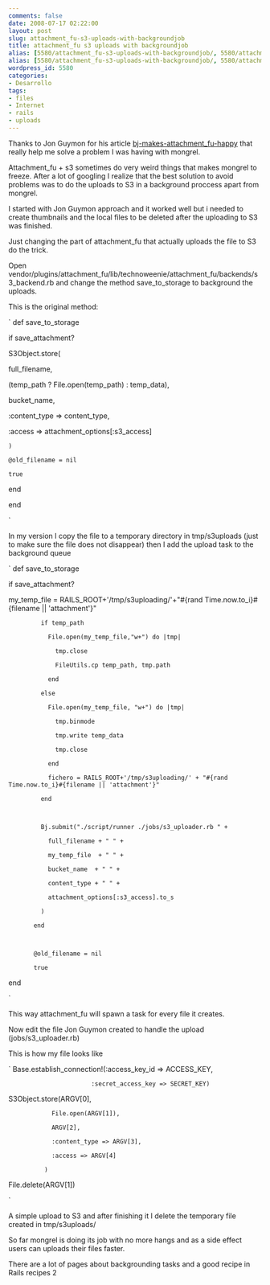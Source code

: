 ```yaml
---
comments: false
date: 2008-07-17 02:22:00
layout: post
slug: attachment_fu-s3-uploads-with-backgroundjob
title: attachment_fu s3 uploads with backgroundjob
alias: [5580/attachment_fu-s3-uploads-with-backgroundjob/, 5580/attachment_fu-s3-uploads-with-backgroundjob]
alias: [5580/attachment_fu-s3-uploads-with-backgroundjob/, 5580/attachment_fu-s3-uploads-with-backgroundjob]
wordpress_id: 5580
categories:
- Desarrollo
tags:
- files
- Internet
- rails
- uploads
---
```


Thanks to Jon Guymon for his article [bj-makes-attachment_fu-happy](http://blarg.slackworks.com/posts/bj-makes-attachment_fu-happy) that really help me solve a problem I was having with mongrel.





Attachment_fu + s3 sometimes do very weird things that makes mongrel to freeze.  After a lot of googling I realize that the best solution to avoid problems was to do the uploads to S3 in a background proccess apart from mongrel.




I started with Jon Guymon approach and it worked well but i needed to create thumbnails and the local files to be deleted after the uploading to S3 was finished.




Just changing the part of attachment_fu that actually uploads the file to S3 do the trick.




Open  vendor/plugins/attachment_fu/lib/technoweenie/attachment_fu/backends/s3_backend.rb and change the method save_to_storage to background the uploads.




This is the original method:


`
def save_to_storage  

 if save_attachment?  

S3Object.store(  

full_filename,  

(temp_path ? File.open(temp_path) : temp_data),  

bucket_name,  

   :content_type => content_type,  

   :access => attachment_options[:s3_access]  

    )  

    @old_filename = nil  

    true  

  end  

end  

`


In my version I copy the file to a temporary directory in tmp/s3uploads (just to make sure the file does not disappear) then I add the upload task to the background queue


`
def save_to_storage  

 if save_attachment?  

my_temp_file = RAILS_ROOT+'/tmp/s3uploading/'+"#{rand Time.now.to_i}#{filename || 'attachment'}"  

                

             if temp_path  

               File.open(my_temp_file,"w+") do |tmp|  

                 tmp.close  

                 FileUtils.cp temp_path, tmp.path  

               end  

             else  

               File.open(my_temp_file, "w+") do |tmp|  

                 tmp.binmode  

                 tmp.write temp_data  

                 tmp.close  

               end  

               fichero = RAILS_ROOT+'/tmp/s3uploading/' + "#{rand Time.now.to_i}#{filename || 'attachment'}"  

             end  

               

             Bj.submit("./script/runner ./jobs/s3_uploader.rb " +  

               full_filename + " " +  

               my_temp_file  + " " +  

               bucket_name  + " " +  

               content_type + " " +  

               attachment_options[:s3_access].to_s  

             )  

           end  

  

           @old_filename = nil  

           true  

end  

`



This way attachment_fu will spawn a task for every file it creates.




Now edit the file Jon Guymon created to handle the upload (jobs/s3_uploader.rb)




This is how my file looks like


`
Base.establish_connection!(:access_key_id     => ACCESS_KEY,  

                           :secret_access_key => SECRET_KEY)  

  

S3Object.store(ARGV[0],  

                File.open(ARGV[1]),  

                ARGV[2],  

                :content_type => ARGV[3],  

                :access => ARGV[4]  

              )  

              

File.delete(ARGV[1])  

`


A simple upload to S3 and after finishing it I delete the temporary file created in tmp/s3uploads/





So far mongrel is doing its job with no more hangs and as a side effect users can uploads their files faster.




There are a lot of pages about backgrounding tasks and a good recipe in Rails recipes 2
